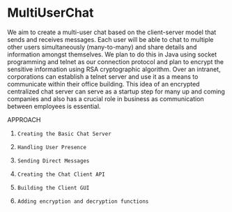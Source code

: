 # MultiUserChat
We aim to create a multi-user chat based on the client-server model that sends and receives messages. Each user will be able to chat to multiple other users simultaneously (many-to-many) and share details and information amongst themselves. We plan to do this in Java using socket programming and telnet as our connection protocol and plan to encrypt the sensitive information using RSA cryptographic algorithm. Over an intranet, corporations can establish a telnet server and use it as a means to communicate within their office building. This idea of an encrypted centralized chat server can serve as a startup step for many up and coming companies and also has a crucial role in business as communication between employees is essential.
 
APPROACH
 
1.     Creating the Basic Chat Server
2.     Handling User Presence
3.     Sending Direct Messages
4.     Creating the Chat Client API
5.     Building the Client GUI
6.     Adding encryption and decryption functions

